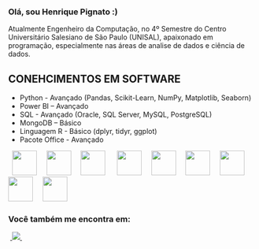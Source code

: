 ### Olá, sou Henrique Pignato :)
Atualmente Engenheiro da Computação, no 4º Semestre do Centro Universitário Salesiano de São Paulo (UNISAL), apaixonado em programação, especialmente nas áreas de analise de dados e ciência de dados.

CONEHCIMENTOS EM SOFTWARE
---
- Python - Avançado (Pandas, Scikit-Learn, NumPy, Matplotlib, Seaborn)
- Power BI – Avançado
- SQL - Avançado (Oracle, SQL Server, MySQL, PostgreSQL)
- MongoDB – Básico
- Linguagem R - Básico (dplyr, tidyr, ggplot)
- Pacote Office - Avançado

<div style="display: inline">
  &nbsp;&nbsp;<img width='50' height='50' src="https://cdn.jsdelivr.net/gh/devicons/devicon/icons/python/python-original.svg" />&nbsp;&nbsp;
  &nbsp;&nbsp;<img width='50' height='50' src="https://img.icons8.com/fluency/48/power-bi-2021.png" />&nbsp;&nbsp;
  &nbsp;&nbsp;<img width='50' height='50' src="https://cdn.jsdelivr.net/gh/devicons/devicon/icons/oracle/oracle-original.svg" />&nbsp;&nbsp;&nbsp;
  &nbsp;&nbsp;<img width='50' height='50' src="https://cdn.jsdelivr.net/gh/devicons/devicon/icons/microsoftsqlserver/microsoftsqlserver-plain-wordmark.svg" />&nbsp;&nbsp;
  &nbsp;&nbsp;<img width='50' height='50' src="https://cdn.jsdelivr.net/gh/devicons/devicon/icons/mysql/mysql-original-wordmark.svg" />&nbsp;&nbsp;
  &nbsp;&nbsp;<img width='50' height='50' src="https://cdn.jsdelivr.net/gh/devicons/devicon/icons/postgresql/postgresql-original-wordmark.svg" />&nbsp;&nbsp;
  &nbsp;&nbsp;<img width='50' height='50' src="https://cdn.jsdelivr.net/gh/devicons/devicon/icons/mongodb/mongodb-original-wordmark.svg" />&nbsp;&nbsp;
  &nbsp;&nbsp;<img width='50' height='50' src="https://cdn.jsdelivr.net/gh/devicons/devicon/icons/r/r-original.svg" />&nbsp;&nbsp;
  &nbsp;&nbsp;<img width='50' height='50' src="https://img.icons8.com/color/48/microsoft-office-2019.png" />&nbsp;&nbsp;
  
</div> 


          

### Você também me encontra em:
&nbsp;<a href="https://br.linkedin.com/in/henriquepignato">
  <img src="https://img.shields.io/badge/linkedin-%230077B5.svg?style=for-the-badge&logo=linkedin&logoColor=white">
</a>&nbsp;


<!--
#### E pode aproveitar pra ver alguns conteúdos que eu criei:
- <a href="https://github.com/lucaslealx/HousePrices/tree/main#readme">
    Projeto Kaggle: prevendo o preço das casas (House Prices)
  </a>
- <a href="https://llucaslleall.medium.com/conceitos-fundamentais-de-estat%C3%ADstica-para-ci%C3%AAncia-de-dados-945c1cc9f8c0">
    Conceitos fundamentais de estatística para Ciência de Dados (Medium)
  </a>
- <a href="https://www.youtube.com/watch?v=WJE4spsP-Xk&t=4317s">
    Como sair do ZERO em Ciência de Dados em Apenas UMA AULA (YouTube)
  </a>
- <a href="https://llucaslleall.medium.com/5-dicas-que-eu-gostaria-de-ter-escutado-quando-comecei-em-ci%C3%AAncia-de-dados-721735cd83c2">
    5 dicas que eu gostaria de ter escutado quando comecei em Ciência de Dados (Medium)
  </a>
-->
